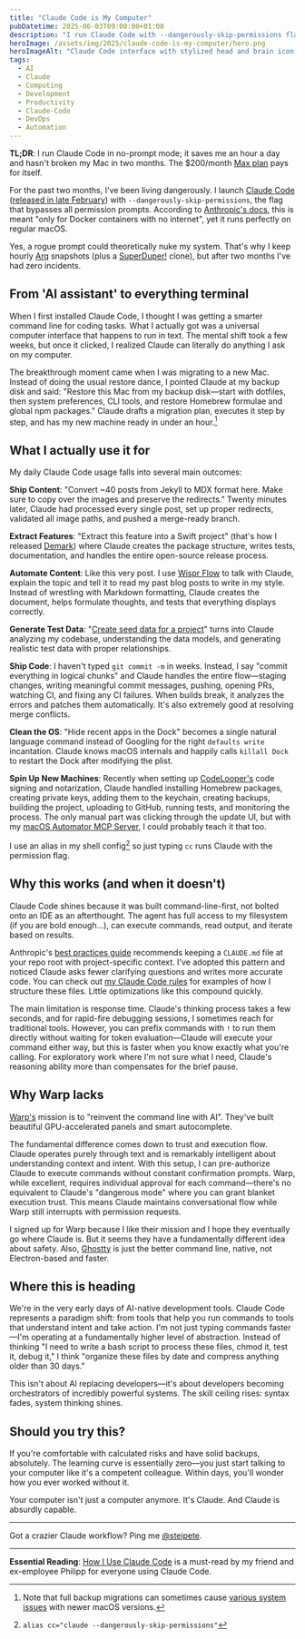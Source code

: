```yaml
---
title: "Claude Code is My Computer"
pubDatetime: 2025-06-03T09:00:00+01:00
description: "I run Claude Code with --dangerously-skip-permissions flag, giving it full system access. Let me show you a new way of approaching computers."
heroImage: /assets/img/2025/claude-code-is-my-computer/hero.png
heroImageAlt: "Claude Code interface with stylized head and brain icon representing AI-powered computing"
tags:
  - AI
  - Claude
  - Computing
  - Development
  - Productivity
  - Claude-Code
  - DevOps
  - Automation
---
```


**TL;DR**: I run Claude Code in no-prompt mode; it saves me an hour a day and hasn't broken my Mac in two months. The $200/month [Max plan](/posts/2025/stop-overthinking-ai-subscriptions/) pays for itself.

For the past two months, I've been living dangerously. I launch [Claude Code](https://claude.ai/code) ([released in late February](https://www.anthropic.com/news/claude-3-7-sonnet)) with `--dangerously-skip-permissions`, the flag that bypasses all permission prompts. According to [Anthropic's docs](https://docs.anthropic.com/en/docs/claude-code), this is meant "only for Docker containers with no internet", yet it runs perfectly on regular macOS.

Yes, a rogue prompt could theoretically nuke my system. That's why I keep hourly [Arq](https://www.arqbackup.com/) snapshots (plus a [SuperDuper!](https://www.shirt-pocket.com/SuperDuper/SuperDuperDescription.html) clone), but after two months I've had zero incidents.

## From 'AI assistant' to everything terminal

When I first installed Claude Code, I thought I was getting a smarter command line for coding tasks. What I actually got was a universal computer interface that happens to run in text. The mental shift took a few weeks, but once it clicked, I realized Claude can literally do anything I ask on my computer.

The breakthrough moment came when I was migrating to a new Mac. Instead of doing the usual restore dance, I pointed Claude at my backup disk and said: "Restore this Mac from my backup disk—start with dotfiles, then system preferences, CLI tools, and restore Homebrew formulae and global npm packages." Claude drafts a migration plan, executes it step by step, and has my new machine ready in under an hour.[^1]

## What I actually use it for

My daily Claude Code usage falls into several main outcomes:

**Ship Content**: "Convert ~40 posts from Jekyll to MDX format here. Make sure to copy over the images and preserve the redirects." Twenty minutes later, Claude had processed every single post, set up proper redirects, validated all image paths, and pushed a merge-ready branch.

**Extract Features**: "Extract this feature into a Swift project" (that's how I released [Demark](/posts/2025/introducing-demark-html-to-markdown-in-swift/)) where Claude creates the package structure, writes tests, documentation, and handles the entire open-source release process.

**Automate Content**: Like this very post. I use [Wispr Flow](https://wisprflow.ai/) to talk with Claude, explain the topic and tell it to read my past blog posts to write in my style. Instead of wrestling with Markdown formatting, Claude creates the document, helps formulate thoughts, and tests that everything displays correctly.

**Generate Test Data**: "[Create seed data for a project](https://x.com/steipete/status/1923897903698887036)" turns into Claude analyzing my codebase, understanding the data models, and generating realistic test data with proper relationships.

**Ship Code**: I haven't typed `git commit -m` in weeks. Instead, I say "commit everything in logical chunks" and Claude handles the entire flow—staging changes, writing meaningful commit messages, pushing, opening PRs, watching CI, and fixing any CI failures. When builds break, it analyzes the errors and patches them automatically. It's also extremely good at resolving merge conflicts.

**Clean the OS**: "Hide recent apps in the Dock" becomes a single natural language command instead of Googling for the right `defaults write` incantation. Claude knows macOS internals and happily calls `killall Dock` to restart the Dock after modifying the plist.

**Spin Up New Machines**: Recently when setting up [CodeLooper's](https://www.codelooper.app/) code signing and notarization, Claude handled installing Homebrew packages, creating private keys, adding them to the keychain, creating backups, building the project, uploading to GitHub, running tests, and monitoring the process. The only manual part was clicking through the update UI, but with my [macOS Automator MCP Server](https://github.com/steipete/macos-automator-mcp), I could probably teach it that too.

I use an alias in my shell config[^2] so just typing `cc` runs Claude with the permission flag.

## Why this works (and when it doesn't)

Claude Code shines because it was built command-line-first, not bolted onto an IDE as an afterthought. The agent has full access to my filesystem (if you are bold enough...), can execute commands, read output, and iterate based on results.

Anthropic's [best practices guide](https://www.anthropic.com/engineering/claude-code-best-practices) recommends keeping a `CLAUDE.md` file at your repo root with project-specific context. I've adopted this pattern and noticed Claude asks fewer clarifying questions and writes more accurate code. You can check out [my Claude Code rules](https://github.com/steipete/agent-rules) for examples of how I structure these files. Little optimizations like this compound quickly.

The main limitation is response time. Claude's thinking process takes a few seconds, and for rapid-fire debugging sessions, I sometimes reach for traditional tools. However, you can prefix commands with `!` to run them directly without waiting for token evaluation—Claude will execute your command either way, but this is faster when you know exactly what you're calling. For exploratory work where I'm not sure what I need, Claude's reasoning ability more than compensates for the brief pause.

## Why Warp lacks

[Warp's](https://www.warp.dev/) mission is to "reinvent the command line with AI". They've built beautiful GPU-accelerated panels and smart autocomplete.

The fundamental difference comes down to trust and execution flow. Claude operates purely through text and is remarkably intelligent about understanding context and intent. With this setup, I can pre-authorize Claude to execute commands without constant confirmation prompts. Warp, while excellent, requires individual approval for each command—there's no equivalent to Claude's "dangerous mode" where you can grant blanket execution trust. This means Claude maintains conversational flow while Warp still interrupts with permission requests.

I signed up for Warp because I like their mission and I hope they eventually go where Claude is. But it seems they have a fundamentally different idea about safety. Also, [Ghostty](https://ghostty.org/) is just the better command line, native, not Electron-based and faster.


## Where this is heading

We're in the very early days of AI-native development tools. Claude Code represents a paradigm shift: from tools that help you run commands to tools that understand intent and take action. I'm not just typing commands faster—I'm operating at a fundamentally higher level of abstraction. Instead of thinking "I need to write a bash script to process these files, chmod it, test it, debug it," I think "organize these files by date and compress anything older than 30 days."

This isn't about AI replacing developers—it's about developers becoming orchestrators of incredibly powerful systems. The skill ceiling rises: syntax fades, system thinking shines.

## Should you try this?

If you're comfortable with calculated risks and have solid backups, absolutely. The learning curve is essentially zero—you just start talking to your computer like it's a competent colleague. Within days, you'll wonder how you ever worked without it.

Your computer isn't just a computer anymore. It's Claude. And Claude is absurdly capable.

---

[^1]: Note that full backup migrations can sometimes cause [various system issues](https://discussions.apple.com/thread/255759421) with newer macOS versions.

[^2]: `alias cc="claude --dangerously-skip-permissions"`

Got a crazier Claude workflow? Ping me [@steipete](https://twitter.com/steipete).

---

**Essential Reading**: [How I Use Claude Code](https://spiess.dev/blog/how-i-use-claude-code) is a must-read by my friend and ex-employee Philipp for everyone using Claude Code.